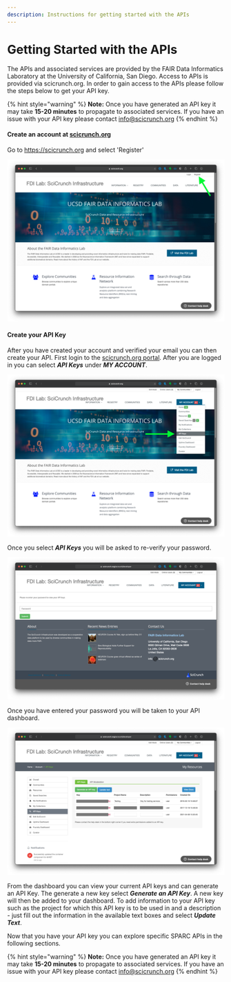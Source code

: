```yaml
---
description: Instructions for getting started with the APIs
---
```


# Getting Started with the APIs

The APIs and associated services are provided by the FAIR Data Informatics Laboratory at the University of California, San Diego.  Access to APIs is provided via scicrunch.org. In order to gain access to the APIs please follow the steps below to get your API key.

{% hint style="warning" %}
**Note:** Once you have generated an API key it may take **15-20 minutes** to propagate to associated services. If you have an issue with your API key please contact info@scicrunch.org
{% endhint %}

#### Create an account at [scicrunch.org](https://scicrunch.org)

Go to https://scicrunch.org and select 'Register'

![The FAIR Data Informatics Laboratories Portal](<../.gitbook/assets/image (1).png>)

#### Create your API Key

After you have created your account and verified your email you can then create your API.  First login to the [scicrunch.org portal](https://scicrunch.org). After you are logged in you can select _**API Keys**_ under _**MY ACCOUNT**_.

![](../.gitbook/assets/image.png)

Once you select _**API Keys**_ you will be asked to re-verify your password.

![](<../.gitbook/assets/image (3).png>)

Once you have entered your password you will be taken to your API dashboard.

![](<../.gitbook/assets/image (2).png>)

From the dashboard you can view your current API keys and can generate an API Key.  The generate a new key select _**Generate an API Key**_. A new key will then be added to your dashboard.  To add information to your API key such as the project for which this API key is to be used in and a description - just fill out the information in the available text boxes and select _**Update Text**_.

Now that you have your API key you can explore specific SPARC APIs in the following sections.

{% hint style="warning" %}
**Note:** Once you have generated an API key it may take **15-20 minutes** to propagate to associated services. If you have an issue with your API key please contact info@scicrunch.org
{% endhint %}

